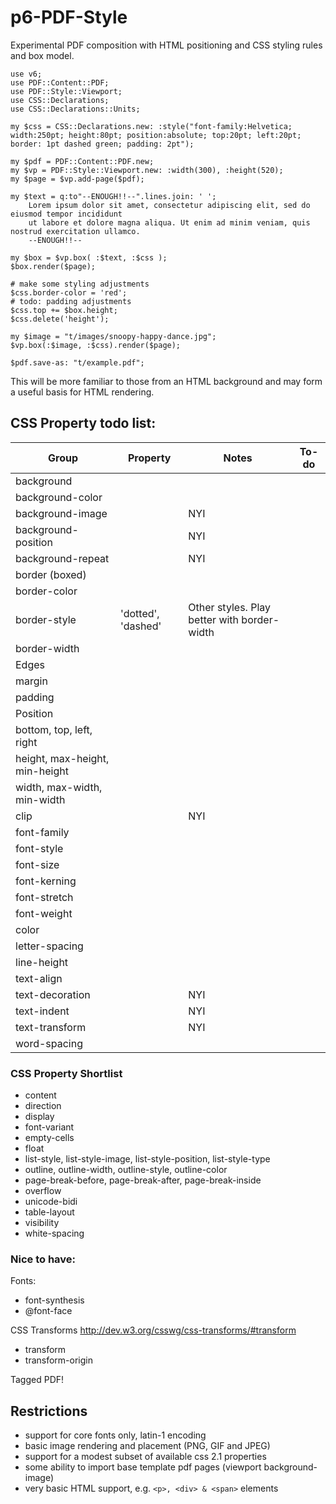 p6-PDF-Style
============
Experimental PDF composition with HTML positioning and CSS styling rules and box model.

```
use v6;
use PDF::Content::PDF;
use PDF::Style::Viewport;
use CSS::Declarations;
use CSS::Declarations::Units;

my $css = CSS::Declarations.new: :style("font-family:Helvetica; width:250pt; height:80pt; position:absolute; top:20pt; left:20pt; border: 1pt dashed green; padding: 2pt");

my $pdf = PDF::Content::PDF.new;
my $vp = PDF::Style::Viewport.new: :width(300), :height(520);
my $page = $vp.add-page($pdf);

my $text = q:to"--ENOUGH!!--".lines.join: ' ';
    Lorem ipsum dolor sit amet, consectetur adipiscing elit, sed do eiusmod tempor incididunt
    ut labore et dolore magna aliqua. Ut enim ad minim veniam, quis nostrud exercitation ullamco.
    --ENOUGH!!--

my $box = $vp.box( :$text, :$css );
$box.render($page);

# make some styling adjustments
$css.border-color = 'red';
# todo: padding adjustments
$css.top += $box.height;
$css.delete('height');

my $image = "t/images/snoopy-happy-dance.jpg";
$vp.box(:$image, :$css).render($page);

$pdf.save-as: "t/example.pdf";
```

This will be more familiar to those from an HTML background and may form a useful basis for HTML rendering.

## CSS Property todo list:
Group|Property|Notes|To-do
---|---|---|---
background||
  |background-color||
  |background-image||NYI
  |background-position||NYI
  |background-repeat||NYI
border (boxed)|
  |border-color||
  |border-style|'dotted', 'dashed'|Other styles. Play better with border-width
  |border-width
Edges|
  |margin
  |padding
Position|
  |bottom, top, left, right
  |height, max-height, min-height
  |width, max-width, min-width
  |clip||NYI
  |font-family
  |font-style
  |font-size
  |font-kerning
  |font-stretch
  |font-weight||
  |color||
  |letter-spacing||
  |line-height||
  |text-align
  |text-decoration||NYI
  |text-indent||NYI
  |text-transform||NYI
  |word-spacing||
  
### CSS Property Shortlist
- content
- direction
- display
- font-variant
- empty-cells
- float
- list-style, list-style-image, list-style-position, list-style-type
- outline, outline-width, outline-style, outline-color
- page-break-before, page-break-after, page-break-inside
- overflow
- unicode-bidi
- table-layout
- visibility
- white-spacing

### Nice to have:
Fonts:
- font-synthesis
- @font-face

CSS Transforms http://dev.w3.org/csswg/css-transforms/#transform
- transform
- transform-origin

Tagged PDF!

## Restrictions

- support for core fonts only, latin-1 encoding
- basic image rendering and placement (PNG, GIF and JPEG)
- support for a modest subset of available css 2.1 properties
- some ability to import base template pdf pages (viewport background-image)
- very basic HTML support, e.g. `<p>, <div> & <span>` elements

